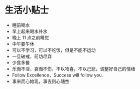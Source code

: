 # 生活小贴士

* 睡前喝水
* 早上起来喝水补水
* 晚上 11 点之前睡觉
* 中午要午休
* 可以不学习，可以不吃饭，但是不能不运动
* 一旦破戒，前功尽弃
* 少食多餐
* 乐而不淫，哀而不伤，不以物喜，不以己悲，调整好自己的情绪
* Follow Excellence，Success will follow you.
* 事来而心始现，事去则心随空

